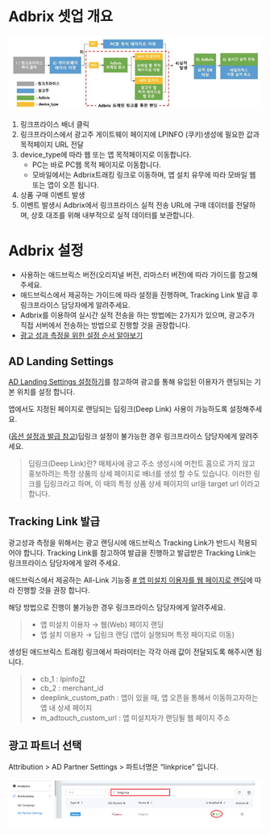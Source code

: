 # Adbrix 셋업 개요

![](adbrix1.png)

1. 링크프라이스 배너 클릭 
2. 링크프라이스에서 광고주 게이트웨이 페이지에 LPINFO (쿠키)생성에 필요한 값과 목적페이지 URL 전달 
3. device_type에 따라 웹 또는 앱 목적페이지로 이동합니다. 
   - PC는 바로 PC웹 목적 페이지로 이동합니다. 
   - 모바일에서는 Adbrix트래킹 링크로 이동하며, 앱 설치 유무에 따라 모바일 웹 또는 앱이 오픈 됩니다. 
4. 상품 구매 이벤트 발생 
5. 이벤트 발생시 Adbrix에서 링크프라이스 실적 전송 URL에 구매 데이터를 전달하며, 상호 대조를 위해 내부적으로 실적 데이터를 보관합니다.

# Adbrix 설정

- 사용하는 애드브릭스 버전(오리지널 버전, 리마스터 버전)에 따라 가이드를 참고해주세요.
- 애드브릭스에서 제공하는 가이드에 따라 설정을 진행하며, Tracking Link 발급 후 링크프라이스 담당자에게 알려주세요.
- Adbrix를 이용하여 실시간 실적 전송을 하는 방법에는 2가지가 있으며, 광고주가 직접 서버에서 전송하는 방법으로 진행할 것을 권장합니다.
- [광고 성과 측정을 위한 설정 순서 알아보기](https://help.dfinery.io/hc/ko/articles/360008180254--%EA%B4%91%EA%B3%A0%EC%84%B1%EA%B3%BC-%EC%B8%A1%EC%A0%95%EC%9D%84-%EC%9C%84%ED%95%9C-%EC%84%A4%EC%A0%95-%EC%88%9C%EC%84%9C-%EC%95%8C%EC%95%84%EB%B3%B4%EA%B8%B0)

## AD Landing Settings

[AD Landing Settings 설정하기](https://help.adbrix.io/hc/ko/articles/360003394433)를 참고하여 광고를 통해 유입된 이용자가 랜딩되는 기본 위치를 설정 합니다.

앱에서도 지정된 페이지로 랜딩되는 딥링크(Deep Link) 사용이 가능하도록 설정해주세요. 
   
([옵션 설정과 발급 참고](https://help.dfinery.io/hc/ko/articles/360024465693-AD-Campaign-%EC%83%9D%EC%84%B1%EA%B3%BC-Tracking-Link-%EB%B0%9C%EA%B8%89#toc7))딥링크 설정이 불가능한 경우 링크프라이스 담당자에게 알려주세요.

> 딥링크(Deep Link)란? 매체사에 광고 주소 생성시에 머천트 홈으로 가지 않고
> 홍보하려는 특정 상품의 상세 페이지로 배너를 생성 할 수도 있습니다. 
> 이러한 링크를 딥링크라고 하며, 이 때의 특정 상품 상세 페이지의 url을 target url 이라고 합니다.

## Tracking Link 발급

광고성과 측정을 위해서는 광고 랜딩시에 애드브릭스 Tracking Link가 반드시 적용되어야 합니다. 
Tracking Link를 참고하여 발급을 진행하고 발급받은 Tracking Link는 링크프라이스 담당자에게 알려 주세요. 

애드브릭스에서 제공하는 All-Link 기능중 [# 앱 미설치 이용자를 웹 페이지로 랜딩](https://help.dfinery.io/hc/ko/articles/360024465693-AD-Campaign-%EA%B0%9C%EB%85%90%EA%B3%BC-%EC%84%A4%EC%A0%95-%EB%B0%A9%EB%B2%95#toc15)에 따라 진행할 것을 권장 합니다.

해당 방법으로 진행이 불가능한 경우 링크프라이스 담당자에게 알려주세요. 

> - 앱 미설치 이용자 → 웹(Web) 페이지 랜딩
> - 앱 설치 이용자 → 딥링크 랜딩 (앱이 실행되며 특정 페이지로 이동)

생성된 애드브릭스 트래킹 링크에서 파라미터는 각각 아래 값이 전달되도록 해주시면 됩니다.
   
> - cb_1 : lpinfo값 
> - cb_2 : merchant_id 
> - deeplink_custom_path : 앱이 있을 때, 앱 오픈을 통해서 이동하고자하는 앱 내 상세 페이지 
> - m_adtouch_custom_url : 앱 미설치자가 랜딩될 웹 페이지 주소

## 광고 파트너 선택

   Attribution > AD Partner Settings > 파트너명은 “linkprice” 입니다.
   
![](adbrix2.png)